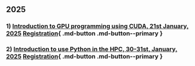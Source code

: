 ## **2025**

### 1) [Introduction to GPU programming using CUDA, 21st January, 2025](../cuda/index.md) [Registration](https://eur01.safelinks.protection.outlook.com/?url=https%3A%2F%2Fevents.eurocc.lu%2Fintroduction-to-gpu-programming-using-cuda&data=05%7C02%7Cezhilmathi.krishnasamy%40uni.lu%7C496380009d3f4a6cee6e08dd200e344b%7C445a9c950f9d49539db1bc4a45dd1220%7C0%7C0%7C638701967579041656%7CUnknown%7CTWFpbGZsb3d8eyJFbXB0eU1hcGkiOnRydWUsIlYiOiIwLjAuMDAwMCIsIlAiOiJXaW4zMiIsIkFOIjoiTWFpbCIsIldUIjoyfQ%3D%3D%7C0%7C%7C%7C&sdata=MKBauwEbrb2Lq6sPjbAgjvlKtBrER6RFK3hGcSuQrMI%3D&reserved=0){ .md-button .md-button--primary }

### 2) [Introduction to use Python in the HPC, 30-31st, January, 2025](../python/index.md) [Registration](https://eur01.safelinks.protection.outlook.com/?url=https%3A%2F%2Fevents.eurocc.lu%2Fintroduction-to-use-python-in-the-hpc&data=05%7C02%7Cezhilmathi.krishnasamy%40uni.lu%7C496380009d3f4a6cee6e08dd200e344b%7C445a9c950f9d49539db1bc4a45dd1220%7C0%7C0%7C638701967579068409%7CUnknown%7CTWFpbGZsb3d8eyJFbXB0eU1hcGkiOnRydWUsIlYiOiIwLjAuMDAwMCIsIlAiOiJXaW4zMiIsIkFOIjoiTWFpbCIsIldUIjoyfQ%3D%3D%7C0%7C%7C%7C&sdata=BXtx4mfiMdeZgTa%2FtXf3V1QisF0UMLOyJYQLn2gfLMw%3D&reserved=0){ .md-button .md-button--primary }	

  
